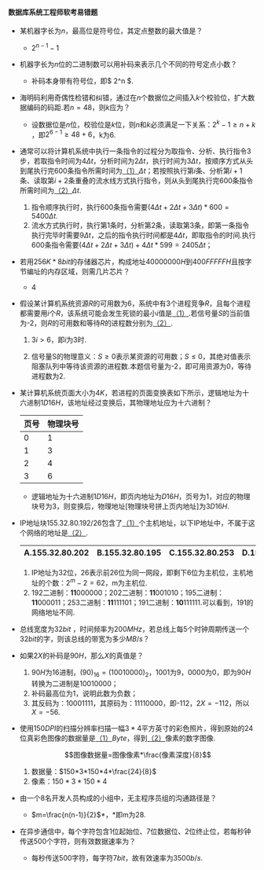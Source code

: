 #### 数据库系统工程师软考易错题

- 某机器字长为$n$，最高位是符号位，其定点整数的最大值是？

  - $2^{n−1}−1$​

- 机器字长为$n$位的二进制数可以用补码来表示几个不同的符号定点小数？

  - 补码本身带有符号位，即$ 2^n $​​.​

- 海明码利用奇偶性检错和纠错，通过在$n$个数据位之间插入$k$个校验位，扩大数据编码的码距.若$n=48$，则$k$​应为？

  - 设数据位是$n$​​​位，校验位是$k$​​​位，则$n$​​​和$k$​​​必须满足一下关系：$2^k-1\ge n+k$​​​​，即$2^{6-1}\ge 48+6$​​​​，k为6.

- 通常可以将计算机系统中执行一条指令的过程分为取指令、分析、执行指令3步，若取指令时间为$4Δt$​​​，分析时间为$2Δt$​​，执行时间为$3Δt$​​，按顺序方式从头到尾执行完600条指令所需时间为<u>（1）</u>$Δt$​​；若按照执行第$i$​条、分析第$i+1$​​条、读取第$i+2$​​​条重叠的流水线方式执行指令，则从头到尾执行完600条指令所需时间为<u>（2）</u>$Δt$​​​​.

  1. 指令顺序执行时，执行600条指令需要$(4Δt+2Δt+3Δt)*600=5400Δt$.
  2. 流水方式执行时，执行第1条时，分析第2条，读取第3条，即第一条指令执行完毕时需要$9Δt$，之后的指令执行时间都是$4Δt$，即取指令的时间.执行600条指令需要$(4Δt+2Δt+3Δt)+4Δt*599=2405Δt$；


- 若用$256K*8bit$的存储器芯片，构成地址$40000000H$到$400FFFFFH$且按字节编址的内存区域，则需几片芯片？

  - 4

- 假设某计算机系统资源$R$的可用数为6，系统中有3个进程竞争$R$​，且每个进程都需要用$i$​个$R$​，该系统可能会发生死锁的最小$i$​值是<u>（1）</u>.若信号量$S$​的当前值为-2，则$R$​的可用数和等待$R$​​的进程数分别为<u>（2）</u>.

  1. $3i>6$​，即$i$​为3时.

  2. 信号量S的物理意义：$S\ge 0$​表示某资源的可用数；$S\le 0$​​，其绝对值表示阻塞队列中等待该资源的进程数.本题信号量为-2，即可用资源为0，等待进程数为2.

- 某计算机系统页面大小为$4K$，若进程的页面变换表如下所示，逻辑地址为十六进制$1D16H$，该地址经过变换后，其物理地址应为十六进制？

  | 页号 | 物理块号 |
  | ---- | -------- |
  | 0    | 1        |
  | 1    | 3        |
  | 2    | 4        |
  | 3    | 6        |

  - 逻辑地址为十六进制$1D16H$，即页内地址为$D16H$，页号为1，对应的物理块号为3，则变换后，物理地址[物理块号拼上页内地址]为$3D16H$.

- IP地址块155.32.80.192/26包含了<u>（1）</u>个主机地址，以下IP地址中，不属于这个网络的地址是<u>（2）</u>.

  | A.155.32.80.202 | B.155.32.80.195 | C.155.32.80.253 | D.155.32.80.191 |
  | --------------- | --------------- | --------------- | --------------- |

  1. IP地址为32位，26表示前26位为同一网段，即剩下6位为主机位，主机地址的个数：$2^m-2=62$，m为主机位.
  2. 192二进制：**11**000000；202二进制：**11**001010；195二进制：**11**000011；253二进制：**11**111101；191二进制：**10**111111.可以看到，191的网络地址不同.

- 总线宽度为$32bit$ ，时间频率为$200MHz$，若总线上每5个时钟周期传送一个$32bit$的字，则该总线的带宽为多少$MB/s$？

- 如果$2X$的补码是$90H$，那么$X$​的真值是？

  1. $90H$为16进制，$(90)_{16}=(10010000)_2$​​，1001为9，0000为0，即为$90H$转换为二进制是10010000；
  2. 补码最高位为1，说明此数为负数；
  3. 其反码为：10001111，其原码为：11110000，即-112，$2X=-112$，所以$X=-56$.

- 使用$150DPI$​的扫描分辨率扫描一幅$3*4$​平方英寸的彩色照片，得到原始的24位真彩色图像的数据量是<u>（1）</u>$Byte$​​，得到<u>（2）</u>像素的数字图像.

  $$图像数据量=图像像素*\frac{像素深度}{8}$$

  1. 数据量：$150*3*150*4*\frac{24}{8}$
  2. 像素：$150*3*150*4$

- 由一个8名开发人员构成的小组中，无主程序员组的沟通路径是？

  - $m=\frac{n(n-1)}{2}$*，*即m为28.

- 在异步通信中，每个字符包含1位起始位、7位数据位、2位终止位，若每秒钟传送500个字符，则有效数据速率为？

  - 每秒传送500字符，每字符$7bit$，故有效速率为$3500b/s$.

  



